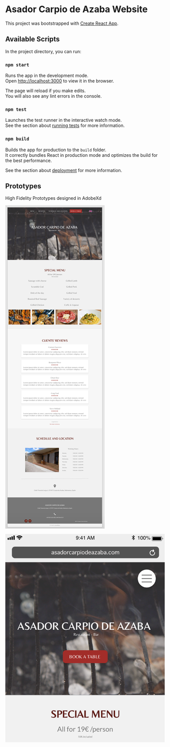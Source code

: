 # Asador Carpio de Azaba Website

This project was bootstrapped with [Create React App](https://github.com/facebook/create-react-app).

## Available Scripts

In the project directory, you can run:

### `npm start`

Runs the app in the development mode.\
Open [http://localhost:3000](http://localhost:3000) to view it in the browser.

The page will reload if you make edits.\
You will also see any lint errors in the console.

### `npm test`

Launches the test runner in the interactive watch mode.\
See the section about [running tests](https://facebook.github.io/create-react-app/docs/running-tests) for more information.

### `npm build`

Builds the app for production to the `build` folder.\
It correctly bundles React in production mode and optimizes the build for the best performance.

See the section about [deployment](https://facebook.github.io/create-react-app/docs/deployment) for more information.

## Prototypes
High Fidelity Prototypes designed in AdobeXd

![alt Web](https://github.com/jessicaribeiro/asador-website/blob/main/prototype/Website%20prototype.png "Website Prototype")

[![See Functional Mobile Prototype here](https://github.com/jessicaribeiro/asador-website/blob/main/prototype/cover%20mobile.png)](https://j.gifs.com/q7GonG.gif)




